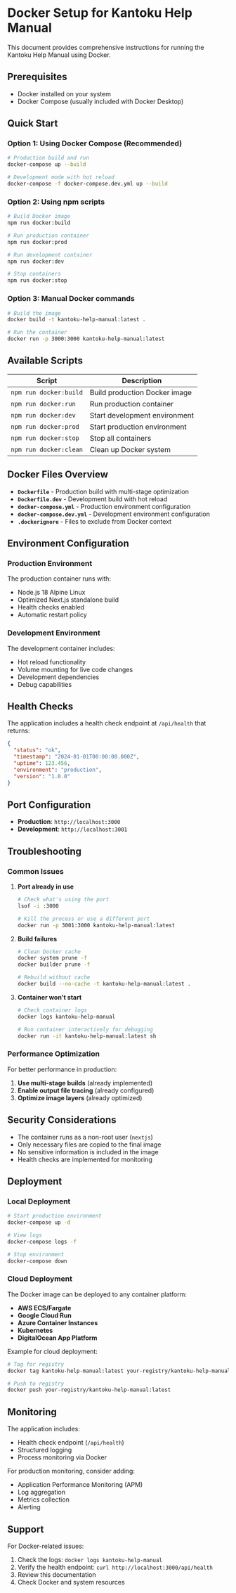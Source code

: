 # Docker Setup for Kantoku Help Manual

This document provides comprehensive instructions for running the Kantoku Help Manual using Docker.

## Prerequisites

- Docker installed on your system
- Docker Compose (usually included with Docker Desktop)

## Quick Start

### Option 1: Using Docker Compose (Recommended)

```bash
# Production build and run
docker-compose up --build

# Development mode with hot reload
docker-compose -f docker-compose.dev.yml up --build
```

### Option 2: Using npm scripts

```bash
# Build Docker image
npm run docker:build

# Run production container
npm run docker:prod

# Run development container
npm run docker:dev

# Stop containers
npm run docker:stop
```

### Option 3: Manual Docker commands

```bash
# Build the image
docker build -t kantoku-help-manual:latest .

# Run the container
docker run -p 3000:3000 kantoku-help-manual:latest
```

## Available Scripts

| Script | Description |
|--------|-------------|
| `npm run docker:build` | Build production Docker image |
| `npm run docker:run` | Run production container |
| `npm run docker:dev` | Start development environment |
| `npm run docker:prod` | Start production environment |
| `npm run docker:stop` | Stop all containers |
| `npm run docker:clean` | Clean up Docker system |

## Docker Files Overview

- **`Dockerfile`** - Production build with multi-stage optimization
- **`Dockerfile.dev`** - Development build with hot reload
- **`docker-compose.yml`** - Production environment configuration
- **`docker-compose.dev.yml`** - Development environment configuration
- **`.dockerignore`** - Files to exclude from Docker context

## Environment Configuration

### Production Environment

The production container runs with:
- Node.js 18 Alpine Linux
- Optimized Next.js standalone build
- Health checks enabled
- Automatic restart policy

### Development Environment

The development container includes:
- Hot reload functionality
- Volume mounting for live code changes
- Development dependencies
- Debug capabilities

## Health Checks

The application includes a health check endpoint at `/api/health` that returns:

```json
{
  "status": "ok",
  "timestamp": "2024-01-01T00:00:00.000Z",
  "uptime": 123.456,
  "environment": "production",
  "version": "1.0.0"
}
```

## Port Configuration

- **Production**: `http://localhost:3000`
- **Development**: `http://localhost:3001`

## Troubleshooting

### Common Issues

1. **Port already in use**
   ```bash
   # Check what's using the port
   lsof -i :3000
   
   # Kill the process or use a different port
   docker run -p 3001:3000 kantoku-help-manual:latest
   ```

2. **Build failures**
   ```bash
   # Clean Docker cache
   docker system prune -f
   docker builder prune -f
   
   # Rebuild without cache
   docker build --no-cache -t kantoku-help-manual:latest .
   ```

3. **Container won't start**
   ```bash
   # Check container logs
   docker logs kantoku-help-manual
   
   # Run container interactively for debugging
   docker run -it kantoku-help-manual:latest sh
   ```

### Performance Optimization

For better performance in production:

1. **Use multi-stage builds** (already implemented)
2. **Enable output file tracing** (already configured)
3. **Optimize image layers** (already optimized)

## Security Considerations

- The container runs as a non-root user (`nextjs`)
- Only necessary files are copied to the final image
- No sensitive information is included in the image
- Health checks are implemented for monitoring

## Deployment

### Local Deployment

```bash
# Start production environment
docker-compose up -d

# View logs
docker-compose logs -f

# Stop environment
docker-compose down
```

### Cloud Deployment

The Docker image can be deployed to any container platform:

- **AWS ECS/Fargate**
- **Google Cloud Run**
- **Azure Container Instances**
- **Kubernetes**
- **DigitalOcean App Platform**

Example for cloud deployment:

```bash
# Tag for registry
docker tag kantoku-help-manual:latest your-registry/kantoku-help-manual:latest

# Push to registry
docker push your-registry/kantoku-help-manual:latest
```

## Monitoring

The application includes:
- Health check endpoint (`/api/health`)
- Structured logging
- Process monitoring via Docker

For production monitoring, consider adding:
- Application Performance Monitoring (APM)
- Log aggregation
- Metrics collection
- Alerting

## Support

For Docker-related issues:
1. Check the logs: `docker logs kantoku-help-manual`
2. Verify the health endpoint: `curl http://localhost:3000/api/health`
3. Review this documentation
4. Check Docker and system resources
